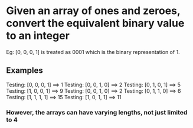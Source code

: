 # Given an array of ones and zeroes, convert the equivalent binary value to an integer #

Eg: [0, 0, 0, 1] is treated as 0001 which is the binary representation of 1.

## Examples ##

Testing: [0, 0, 0, 1] ==> 1
Testing: [0, 0, 1, 0] ==> 2
Testing: [0, 1, 0, 1] ==> 5
Testing: [1, 0, 0, 1] ==> 9
Testing: [0, 0, 1, 0] ==> 2
Testing: [0, 1, 1, 0] ==> 6
Testing: [1, 1, 1, 1] ==> 15
Testing: [1, 0, 1, 1] ==> 11

### However, the arrays can have varying lengths, not just limited to 4 ###
